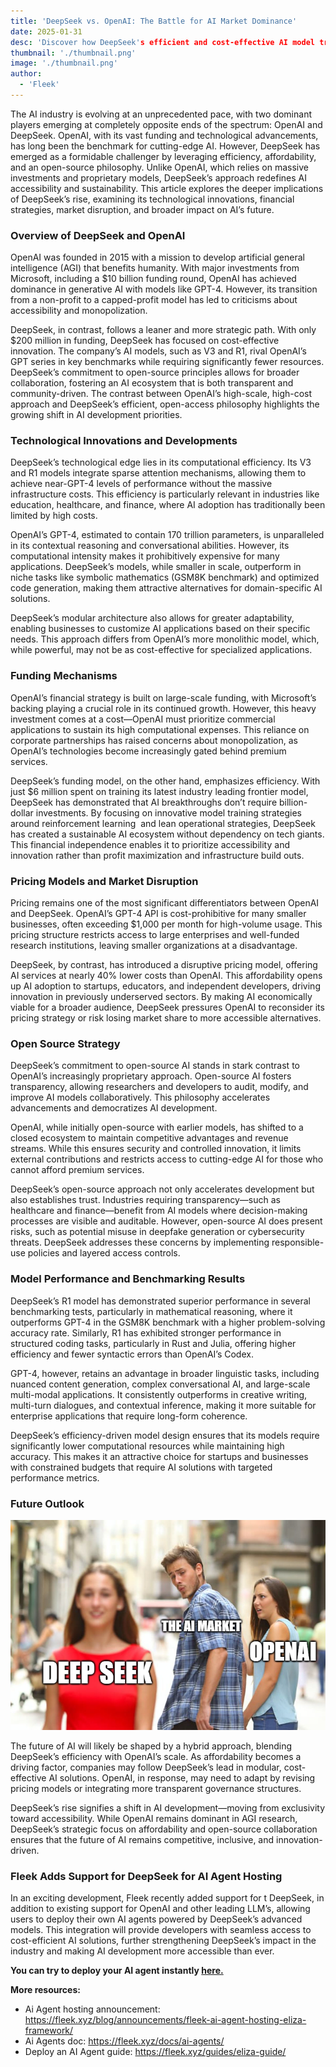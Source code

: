 ```yaml
---
title: 'DeepSeek vs. OpenAI: The Battle for AI Market Dominance'
date: 2025-01-31
desc: 'Discover how DeepSeek's efficient and cost-effective AI model training is challenging OpenAI's market dominance, reshaping industry standards and accessibility.'
thumbnail: './thumbnail.png'
image: './thumbnail.png'
author:
  - 'Fleek'
---
```

The AI industry is evolving at an unprecedented pace, with two dominant players emerging at completely opposite ends of the spectrum: OpenAI and DeepSeek. OpenAI, with its vast funding and technological advancements, has long been the benchmark for cutting-edge AI. However, DeepSeek has emerged as a formidable challenger by leveraging efficiency, affordability, and an open-source philosophy. Unlike OpenAI, which relies on massive investments and proprietary models, DeepSeek’s approach redefines AI accessibility and sustainability. This article explores the deeper implications of DeepSeek’s rise, examining its technological innovations, financial strategies, market disruption, and broader impact on AI’s future.

### **Overview of DeepSeek and OpenAI**

OpenAI was founded in 2015 with a mission to develop artificial general intelligence (AGI) that benefits humanity. With major investments from Microsoft, including a $10 billion funding round, OpenAI has achieved dominance in generative AI with models like GPT-4. However, its transition from a non-profit to a capped-profit model has led to criticisms about accessibility and monopolization.

DeepSeek, in contrast, follows a leaner and more strategic path. With only $200 million in funding, DeepSeek has focused on cost-effective innovation. The company’s AI models, such as V3 and R1, rival OpenAI’s GPT series in key benchmarks while requiring significantly fewer resources. DeepSeek’s commitment to open-source principles allows for broader collaboration, fostering an AI ecosystem that is both transparent and community-driven. The contrast between OpenAI’s high-scale, high-cost approach and DeepSeek’s efficient, open-access philosophy highlights the growing shift in AI development priorities.

### **Technological Innovations and Developments**

DeepSeek’s technological edge lies in its computational efficiency. Its V3 and R1 models integrate sparse attention mechanisms, allowing them to achieve near-GPT-4 levels of performance without the massive infrastructure costs. This efficiency is particularly relevant in industries like education, healthcare, and finance, where AI adoption has traditionally been limited by high costs.

OpenAI’s GPT-4, estimated to contain 170 trillion parameters, is unparalleled in its contextual reasoning and conversational abilities. However, its computational intensity makes it prohibitively expensive for many applications. DeepSeek’s models, while smaller in scale, outperform in niche tasks like symbolic mathematics (GSM8K benchmark) and optimized code generation, making them attractive alternatives for domain-specific AI solutions.

DeepSeek’s modular architecture also allows for greater adaptability, enabling businesses to customize AI applications based on their specific needs. This approach differs from OpenAI’s more monolithic model, which, while powerful, may not be as cost-effective for specialized applications.

### **Funding Mechanisms**

OpenAI’s financial strategy is built on large-scale funding, with Microsoft’s backing playing a crucial role in its continued growth. However, this heavy investment comes at a cost—OpenAI must prioritize commercial applications to sustain its high computational expenses. This reliance on corporate partnerships has raised concerns about monopolization, as OpenAI’s technologies become increasingly gated behind premium services.

DeepSeek’s funding model, on the other hand, emphasizes efficiency. With just $6 million spent on training its latest industry leading frontier model, DeepSeek has demonstrated that AI breakthroughs don’t require billion-dollar investments. By focusing on innovative model training strategies around reinforcement learning  and lean operational strategies, DeepSeek has created a sustainable AI ecosystem without dependency on tech giants. This financial independence enables it to prioritize accessibility and innovation rather than profit maximization and infrastructure build outs.

### **Pricing Models and Market Disruption**

Pricing remains one of the most significant differentiators between OpenAI and DeepSeek. OpenAI’s GPT-4 API is cost-prohibitive for many smaller businesses, often exceeding $1,000 per month for high-volume usage. This pricing structure restricts access to large enterprises and well-funded research institutions, leaving smaller organizations at a disadvantage.

DeepSeek, by contrast, has introduced a disruptive pricing model, offering AI services at nearly 40% lower costs than OpenAI. This affordability opens up AI adoption to startups, educators, and independent developers, driving innovation in previously underserved sectors. By making AI economically viable for a broader audience, DeepSeek pressures OpenAI to reconsider its pricing strategy or risk losing market share to more accessible alternatives.

### **Open Source Strategy**

DeepSeek’s commitment to open-source AI stands in stark contrast to OpenAI’s increasingly proprietary approach. Open-source AI fosters transparency, allowing researchers and developers to audit, modify, and improve AI models collaboratively. This philosophy accelerates advancements and democratizes AI development.

OpenAI, while initially open-source with earlier models, has shifted to a closed ecosystem to maintain competitive advantages and revenue streams. While this ensures security and controlled innovation, it limits external contributions and restricts access to cutting-edge AI for those who cannot afford premium services.

DeepSeek’s open-source approach not only accelerates development but also establishes trust. Industries requiring transparency—such as healthcare and finance—benefit from AI models where decision-making processes are visible and auditable. However, open-source AI does present risks, such as potential misuse in deepfake generation or cybersecurity threats. DeepSeek addresses these concerns by implementing responsible-use policies and layered access controls.

### **Model Performance and Benchmarking Results**

DeepSeek’s R1 model has demonstrated superior performance in several benchmarking tests, particularly in mathematical reasoning, where it outperforms GPT-4 in the GSM8K benchmark with a higher problem-solving accuracy rate. Similarly, R1 has exhibited stronger performance in structured coding tasks, particularly in Rust and Julia, offering higher efficiency and fewer syntactic errors than OpenAI’s Codex.

GPT-4, however, retains an advantage in broader linguistic tasks, including nuanced content generation, complex conversational AI, and large-scale multi-modal applications. It consistently outperforms in creative writing, multi-turn dialogues, and contextual inference, making it more suitable for enterprise applications that require long-form coherence.

DeepSeek’s efficiency-driven model design ensures that its models require significantly lower computational resources while maintaining high accuracy. This makes it an attractive choice for startups and businesses with constrained budgets that require AI solutions with targeted performance metrics.

### **Future Outlook**

![](./meme.png)

The future of AI will likely be shaped by a hybrid approach, blending DeepSeek’s efficiency with OpenAI’s scale. As affordability becomes a driving factor, companies may follow DeepSeek’s lead in modular, cost-effective AI solutions. OpenAI, in response, may need to adapt by revising pricing models or integrating more transparent governance structures.

DeepSeek’s rise signifies a shift in AI development—moving from exclusivity toward accessibility. While OpenAI remains dominant in AGI research, DeepSeek’s strategic focus on affordability and open-source collaboration ensures that the future of AI remains competitive, inclusive, and innovation-driven.

### **Fleek Adds Support for DeepSeek for AI Agent Hosting**

In an exciting development, Fleek recently added support for t DeepSeek, in addition to existing support for OpenAI and other leading LLM’s, allowing users to deploy their own AI agents powered by DeepSeek’s advanced models. This integration will provide developers with seamless access to cost-efficient AI solutions, further strengthening DeepSeek’s impact in the industry and making AI development more accessible than ever.

**You can try to deploy your AI agent instantly [here.](https://fleek.xyz/eliza/)**

**More resources:**

- Ai Agent hosting announcement: https://fleek.xyz/blog/announcements/fleek-ai-agent-hosting-eliza-framework/
- Ai Agents doc: https://fleek.xyz/docs/ai-agents/
- Deploy an AI Agent guide: https://fleek.xyz/guides/eliza-guide/